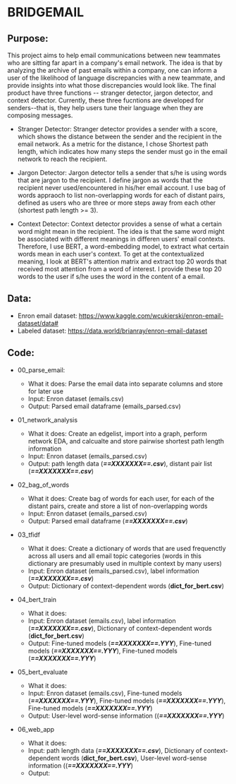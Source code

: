 # BRIDGEMAIL

## Purpose: 
This project aims to help email communications between new teammates who are sitting far apart in a company's email network. The idea is that by analyzing the archive of past emails within a company, one can inform a user of the likelihood of language discrepancies with a new teammate, and provide insights into what those discrepancies would look like. The final product have three functions -- stranger detector, jargon detector, and context detector. Currently, these three fucntions are developed for senders--that is, they help users tune their language when they are composing messages. 

* Stranger Detector: Stranger detector provides a sender with a score, which shows the distance between the sender and the recipient in the email network. As a metric for the distance, I chose Shortest path length, which indicates how many steps the sender must go in the email network to reach the recipient. 

* Jargon Detector: Jargon detector tells a sender that s/he is using words that are jargon to the recipient. I define jargon as words that the recipient never used/encountered in his/her email account. I use bag of words appraoch to list non-overlapping words for each of distant pairs, defined as users who are three or more steps away from each other (shortest path length >= 3).

* Context Detector: Context detector provides a sense of what a certain word might mean in the recipient. The idea is that the same word might be associated with different meanings in differen users' email contexts. Therefore, I use BERT, a word-embedding model, to extract what certain words mean in each user's context. To get at the contextualized meaning, I look at BERT's attention matrix and extract top 20 words that received most attention from a word of interest. I provide these top 20 words to the user if s/he uses the word in the content of a email. 


## Data: 
* Enron email dataset: https://www.kaggle.com/wcukierski/enron-email-dataset/data#
* Labeled dataset: https://data.world/brianray/enron-email-dataset

## Code:

* 00_parse_email: 
  * What it does: Parse the email data into separate columns and store for later use 
  * Input: Enron dataset (emails.csv)
  * Output: Parsed email dataframe (emails_parsed.csv)

* 01_network_analysis
  * What it does: Create an edgelist, import into a graph, perform network EDA, and calcualte and store pairwise shortest path length information  
  * Input: Enron dataset (emails_parsed.csv)
  * Output: path length data (***==XXXXXXX==.csv***), distant pair list (***==XXXXXXX==.csv***)

* 02_bag_of_words
  * What it does: Create bag of words for each user, for each of the distant pairs, create and store a list of non-overlapping words
  * Input: Enron dataset (emails_parsed.csv)
  * Output: Parsed email dataframe (***==XXXXXXX==.csv***)

* 03_tfidf
  * What it does: Create a dictionary of words that are used frequenctly across all users and all email topic categories (words in this dictionary are presumably used in  multiple context by many users) 
  * Input: Enron dataset (emails_parsed.csv), label information (***==XXXXXXX==.csv***)
  * Output: Dictionary of context-dependent words (**dict_for_bert.csv**)

* 04_bert_train
  * What it does: 
  * Input: Enron dataset (emails.csv), label information (***==XXXXXXX==.csv***),  Dictionary of context-dependent words (**dict_for_bert.csv**)
  * Output: Fine-tuned models (***==XXXXXXX==.YYY***), Fine-tuned models (***==XXXXXXX==.YYY***), Fine-tuned models (***==XXXXXXX==.YYY***)

* 05_bert_evaluate
  * What it does:  
  * Input: Enron dataset (emails.csv), Fine-tuned models (***==XXXXXXX==.YYY***), Fine-tuned models (***==XXXXXXX==.YYY***), Fine-tuned models (***==XXXXXXX==.YYY***)
  * Output: User-level word-sense information ((***==XXXXXXX==.YYY***)

* 06_web_app
  * What it does: 
  * Input: path length data (***==XXXXXXX==.csv***),  Dictionary of context-dependent words (**dict_for_bert.csv**), User-level word-sense information ((***==XXXXXXX==.YYY***)
  * Output: 


